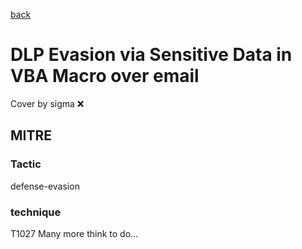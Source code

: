 [back](../index.md)
# DLP Evasion via Sensitive Data in VBA Macro over email
Cover by sigma :x: 
## MITRE
### Tactic
defense-evasion
### technique
T1027
Many more think to do...